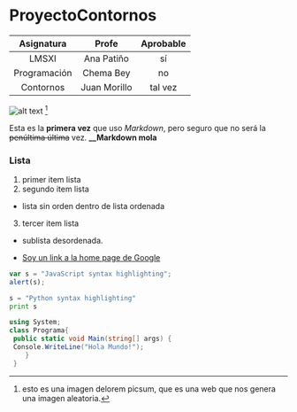 # ProyectoContornos

| Asignatura   | Profe        | Aprobable  |
| :----------: |:------------:| :---------:|
| LMSXI        | Ana Patiño   | sí         |
| Programación | Chema Bey    |   no       |
| Contornos    | Juan Morillo | tal vez    |

![alt text](http://picsum.photos/300/300)
[^1]

Esta es la **primera vez** que uso *Markdown*, pero seguro que no será la ~~penúltima última~~ vez.
**__Markdown mola**

### Lista
1. primer item lista
2. segundo item lista
  * lista sin orden dentro de lista ordenada
3. tercer item lista
  - sublista desordenada.      
  + [Soy un link a la home page de Google](https://www.google.com)

```javascript
var s = "JavaScript syntax highlighting";
alert(s);
```
 
```python
s = "Python syntax highlighting"
print s
```
 
```C#
using System;
class Programa{
 public static void Main(string[] args) {
 Console.WriteLine("Hola Mundo!");
    }
 }
```



[^1]: esto es una imagen delorem picsum, que es una web que nos genera una imagen aleatoria.
